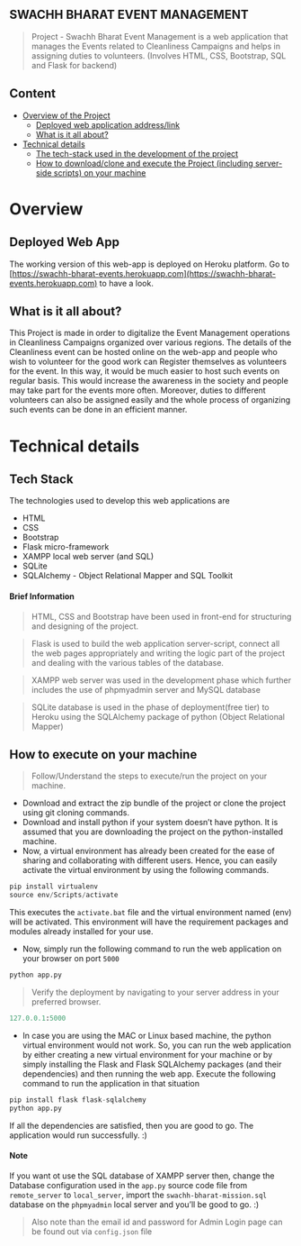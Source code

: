 
## SWACHH BHARAT EVENT MANAGEMENT 
> Project - Swachh Bharat Event Management is a web application that manages the Events related to Cleanliness Campaigns and helps in assigning duties to volunteers. (Involves HTML, CSS,  Bootstrap, SQL and Flask for backend)

## Content
* [Overview of the Project](#overview) 
    * [Deployed web application address/link](#deployed-web-app) 
    * [What is it all about?](#what-is-it-all-about)
* [Technical details](#technical-details) 
    * [The tech-stack used in the development of the project](#tech-stack) 
    * [How to download/clone and execute the Project (including server-side scripts) on your machine](#how-to-execute-on-your-machine) 



# Overview

## Deployed Web App
The working version of this web-app is deployed on Heroku platform. Go to [https://swachh-bharat-events.herokuapp.com](https://swachh-bharat-events.herokuapp.com) to have a look.


## What is it all about?
This Project is made in order to digitalize the Event Management operations in Cleanliness Campaigns organized over various regions. The details of the Cleanliness event can be hosted online on the web-app and people who wish to volunteer for the good work can Register themselves as volunteers for the event. In this way, it would be much easier to host such events on regular basis. This would increase the awareness in the society and people may take part for the events more often. Moreover, duties to different volunteers can also be assigned easily and the whole process of organizing such events can be done in an efficient manner.

# Technical details

## Tech Stack
The technologies used to develop this web applications are 
* HTML
* CSS
* Bootstrap
* Flask micro-framework
* XAMPP local web server (and SQL)
* SQLite
* SQLAlchemy - Object Relational Mapper and SQL Toolkit

#### Brief Information
> HTML, CSS and Bootstrap have been used in front-end for structuring and designing of the project. 

> Flask is used to build the web application server-script, connect all the web pages appropriately and writing the logic part of the project and dealing with the various tables of the database.

> XAMPP web server was used in the development phase which further includes the use of phpmyadmin server and MySQL database

> SQLite database is used in the phase of deployment(free tier) to Heroku using the SQLAlchemy package of python (Object Relational Mapper)


## How to execute on your machine

> Follow/Understand the steps to execute/run the project on your machine.

* Download and extract the zip bundle of the project or clone the project using git cloning commands.
* Download and install python if your system doesn’t have python. It is assumed that you are downloading the project on the python-installed machine.
* Now, a virtual environment has already been created for the ease of sharing and collaborating with different users. Hence, you can easily activate the virtual environment by using the following commands.
```python    
pip install virtualenv 
source env/Scripts/activate
```
This executes the ` activate.bat ` file and the virtual environment named (env) will be activated. This environment will have the requirement packages and modules already installed for your use.

* Now, simply run the following command to run the web application on your browser on port `5000`	
```python
python app.py
```

> Verify the deployment by navigating to your server address in your preferred browser.
```python
127.0.0.1:5000
```

* In case you are using the MAC or Linux based machine, the python virtual environment would not work. So, you can run the web application by either creating a new virtual environment for your machine or by simply installing the Flask and Flask SQLAlchemy packages (and their dependencies) and then running the web app. Execute the following command to run the application in that situation
```python
pip install flask flask-sqlalchemy
python app.py
```
If all the dependencies are satisfied, then you are good to go. The application would run successfully. :)


#### Note
If you want ot use the SQL database of XAMPP server then, change the Database configuration used in the `app.py` source code file from `remote_server` to `local_server`, import the `swachh-bharat-mission.sql` database on the `phpmyadmin` local server and you’ll be good to go. :)

> Also note than the email id and password for Admin Login page can be found out via `config.json` file
